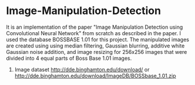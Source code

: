 # Image-Manipulation-Detection
It is an implementation of the paper "Image Manipulation Detection using Convolutional Neural Network" from scratch as described in the paper. I used the database BOSSBASE 1.01 for this project. The manipulated images are created using using median filtering, Gaussian blurring, additive white Gaussian noise addition, and image resizing for 256x256 images that were divided into 4 equal parts of Boss Base 1.01 images.

1. Image dataset http://dde.binghamton.edu/download/ or http://dde.binghamton.edu/download/ImageDB/BOSSbase_1.01.zip
